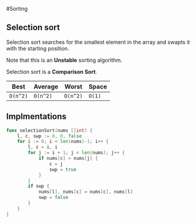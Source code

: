 #Sorting

## Selection sort

Selection sort searches for the smallest element in the array and swapts it with the starting position.

Note that this is an **Unstable** sorting algorithm.

Selection sort is a **Comparison Sort**.

| Best | Average | Worst  | Space |
|------|---------|--------|-------|
|`O(n^2)`|`O(n^2)` |`O(n^2)`|`O(1)` | 

## Implmentations

```go
func selectionSort(nums []int) {
	l, c, swp := 0, 0, false
	for i := 0; i < len(nums)-1; i++ {
		l, c = i, i
		for j := i + 1; j < len(nums); j++ {
			if nums[c] > nums[j] {
				c = j
				swp = true
			}
		}
		if swp {
			nums[l], nums[c] = nums[c], nums[l]
			swp = false
		}
	}
}
```